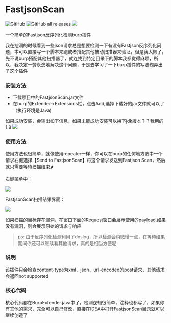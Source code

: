# FastjsonScan
![GitHub](https://img.shields.io/github/license/Maskhe/FastjsonScan)
![GitHub all releases](https://img.shields.io/github/downloads/Maskhe/FastjsonScan/total)
![](https://img.shields.io/badge/%E5%85%AC%E4%BC%97%E5%8F%B7-%E4%B8%80%E4%B8%AA%E5%AE%89%E5%85%A8%E7%A0%94%E7%A9%B6%E5%91%98-brightgreen)

一个简单的Fastjson反序列化检测burp插件

我在挖洞的时候看到一些json请求总是想要检测一下有没有Fastjson反序列化问题，本可以直接写一个脚本来跑或者搭配其他被动扫描器来验证，但是我太懒了，先不说burp搭配其他扫描器了，就连找到特定目录下的脚本我都觉得麻烦，所以，我决定一劳永逸地解决这个问题，于是去学习了一下burp插件的写法糊弄出了这个插件


### 安装方法



- 下载项目中的FastjsonScan.jar文件
- 在burp的Extender->Extensions栏，点击Add,选择下载好的jar文件就可以了（执行环境是Java)
  
如果成功安装，会输出如下信息，如果未能成功安装可以换下jdk版本？？我用的1.8
![](images/json.png)

### 使用方法


使用方法也很简单，就像使用repeater一样，你可以在burp的任何地方选中一个请求右键选择【Send to FastjsonScan】将这个请求发送到Fastjson Scan，然后就只需要等待扫描结束🌶 

右键菜单中：

![](images/menu.png)

FastjsonScan扫描结果界面：

![](images/result.png)

如果扫描的目标存在漏洞，在窗口下面的Request窗口会展示使用的payload,如果没有漏洞，则会展示原始的请求与响应

> ps: 由于反序列化检测利用了dnslog，所以检测会稍微慢一点，在等待结果期间你还可以继续看其他请求，真的是相当方便呢

### 说明

该插件只会检查content-type为xml、json、url-encoded的post请求，其他请求会返回not supported
### 核心代码


核心代码都在BurpExtender.java中了，检测逻辑很简单，注释也都写了，如果你有其他的需求，完全可以自己修改，直接在IDEA中打开FastjsonScan目录就可以继续创造了
